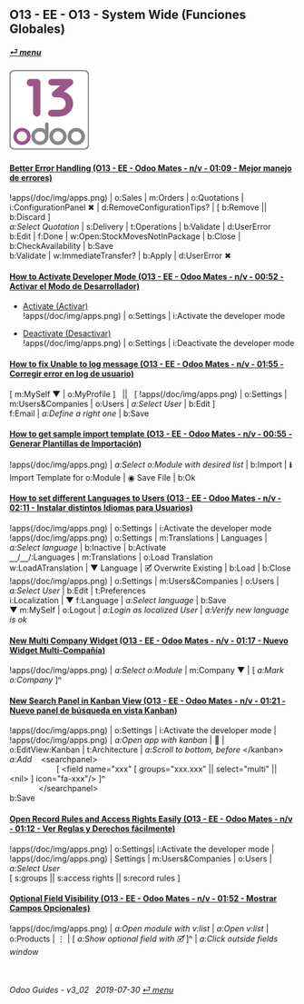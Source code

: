 ## O13 - EE - O13 - System Wide (Funciones Globales)
#### [_&#x23CE; menu_](/o13/ee/o13-ee-guides_menu.md)  
### ![o13](/doc/img/odoo13.png)

#### [Better Error Handling (O13 - EE - Odoo Mates - n/v - 01:09 - Mejor manejo de errores)](https://youtube.com/embed/pD8tbIM_oYs?autoplay=1&start=0&end=0&rel=0)  
!apps(/doc/img/apps.png) | o:Sales | m:Orders | o:Quotations | i:ConfigurationPanel &#x2716; | d:RemoveConfigurationTips? | \[ b:Remove || b:Discard ]  
_a:Select Quotation_ | s:Delivery | t:Operations | b:Validate | d:UserError  
b:Edit | f:Done | w:Open:StockMovesNotInPackage | b:Close | b:CheckAvailability | b:Save  
b:Validate | w:ImmediateTransfer? | b:Apply | d:UserError &#x2716;  

#### [How to Activate Developer Mode (O13 - EE - Odoo Mates - n/v - 00:52 - Activar el Modo de Desarrollador)](https://youtube.com/embed/0TpeNKFK7wk?autoplay=1&start=0&end=0&rel=0&nocount)  

- [Activate (Activar)](https://youtube.com/embed/0TpeNKFK7wk?autoplay=1&start=0&end=18s&rel=0)  
!apps(/doc/img/apps.png) | o:Settings | i:Activate the developer mode  

- [Deactivate (Desactivar)](https://youtube.com/embed/0TpeNKFK7wk?autoplay=1&start=24&end=39s&rel=0)  
!apps(/doc/img/apps.png) | o:Settings | i:Deactivate the developer mode  

#### [How to fix Unable to log message (O13 - EE - Odoo Mates - n/v - 01:55 - Corregir error en log de usuario)](https://youtube.com/embed/VOleoUE-hqM?autoplay=1&start=0&end=0&rel=0)  
\[ m:MySelf &#x25BC; | o:MyProfile \] &nbsp; || &nbsp; \[ !apps(/doc/img/apps.png) | o:Settings | m:Users&Companies | o:Users | _a:Select User_ | b:Edit \]  
f:Email | _a:Define a right one_ | b:Save  

#### [How to get sample import template (O13 - EE - Odoo Mates - n/v - 00:55 - Generar Plantillas de Importación)](https://youtube.com/embed/Sl3-EhT4qwk?autoplay=1&start=0&end=0&rel=0)  
!apps(/doc/img/apps.png) | _a:Select o:Module with desired list_ | b:Import | **&#x2B73;** Import Template for o:Module | &#x25C9; Save File | b:Ok  

#### [How to set different Languages to Users (O13 - EE - Odoo Mates - n/v - 02:11 - Instalar distintos Idiomas para Usuarios)](https://youtube.com/embed/8-UhC8VI7is?autoplay=1&start=0&end=0&rel=0)  
!apps(/doc/img/apps.png) | o:Settings | i:Activate the developer mode  
!apps(/doc/img/apps.png) | o:Settings | m:Translations | Languages | _a:Select language_ | b:Inactive | b:Activate  
&#x23BD;/&#x23BD;/:Languages | m:Translations | o:Load Translation  
w:LoadATranslation | &#x25BC; Language | &#x1F5F9; Overwrite Existing | b:Load | b:Close  
!apps(/doc/img/apps.png) | o:Settings | m:Users&Companies | o:Users | _a:Select User_ | b:Edit | t:Preferences  
i:Localization | &#x25BC; f:Language | _a:Select language_ | b:Save  
&#x25BC; m:MySelf | o:Logout | _a:Login as localized User_ | _a:Verify new language is ok_  

#### [New Multi Company Widget (O13 - EE - Odoo Mates - n/v - 01:17 - Nuevo Widget Multi-Compañía)](https://youtube.com/embed/5HU8dJfTmpc?autoplay=1&start=0&end=0&rel=0)  
!apps(/doc/img/apps.png) | _a:Select o:Module_ | m:Company &#x25BC; | \[ _a:Mark o:Company_ \]&#x207F;

#### [New Search Panel in Kanban View (O13 - EE - Odoo Mates - n/v - 01:21 - Nuevo panel de búsqueda en vista Kanban)](https://youtube.com/embed/38CqLPOlalo?autoplay=1&start=0&end=0&rel=0)  
!apps(/doc/img/apps.png) | o:Settings | i:Activate the developer mode | !apps(/doc/img/apps.png) | _a:Open app with kanban_ | &#x1F41E; | o:EditView:Kanban | t:Architecture | _a:Scroll to bottom, before_ \</kanban\>  
_a:Add_ &nbsp;&nbsp;&nbsp;\<searchpanel\>  
&nbsp;&nbsp;&nbsp;&nbsp;&nbsp;&nbsp;&nbsp;&nbsp;&nbsp;&nbsp;&nbsp;&nbsp;&nbsp;&nbsp;&nbsp;&nbsp;&nbsp;&nbsp;&nbsp;&nbsp;&nbsp;\[ <field name="xxx" \[ groups="xxx.xxx" || select="multi" || \<nil\> \] icon="fa-xxx"/> \]&#x207F;  
&nbsp;&nbsp;&nbsp;&nbsp;&nbsp;&nbsp;&nbsp;&nbsp;&nbsp;&nbsp;&nbsp;&nbsp;&nbsp;\</searchpanel\>  
b:Save  

#### [Open Record Rules and Access Rights Easily (O13 - EE - Odoo Mates - n/v - 01:12 - Ver Reglas y Derechos fácilmente)](https://youtube.com/embed/FLKaAKfhq_Y?autoplay=1&start=0&end=0&rel=0)  
!apps(/doc/img/apps.png) | o:Settings| i:Activate the developer mode | !apps(/doc/img/apps.png) | Settings | m:Users&Companies | o:Users | _a:Select User_  
\[ s:groups || s:access rights || s:record rules \]  

#### [Optional Field Visibility (O13 - EE - Odoo Mates - n/v - 01:52 - Mostrar Campos Opcionales)](https://youtube.com/embed/_lYDpTZ3Bfo?autoplay=1&start=0&end=0&rel=0)  
!apps(/doc/img/apps.png) | _a:Open module with v:list_ | _a:Open v:list_ | o:Products | &#x22EE; | \[ _a:Show optional field with &#x1F5F9;_ ]&#x207F; | _a:Click outside fields window_  

<br>

###### Odoo Guides - v3_02 &nbsp; 2019-07-30  [_&#x23CE; menu_](/o13/ee/o13-ee-guides_menu.md)  
